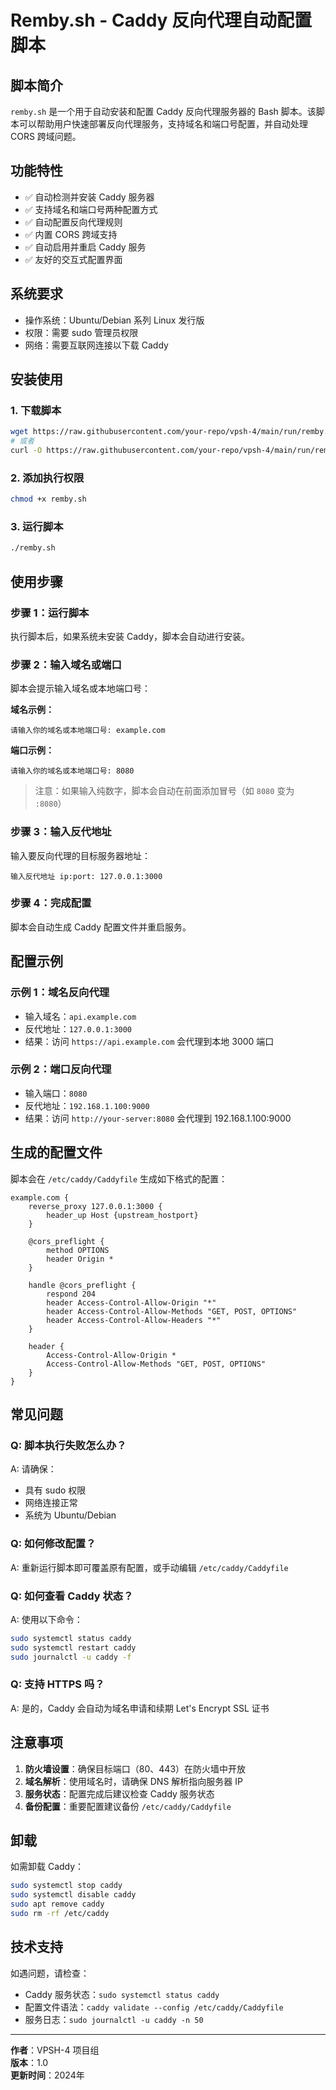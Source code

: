 # Remby.sh - Caddy 反向代理自动配置脚本

## 脚本简介

`remby.sh` 是一个用于自动安装和配置 Caddy 反向代理服务器的 Bash 脚本。该脚本可以帮助用户快速部署反向代理服务，支持域名和端口号配置，并自动处理 CORS 跨域问题。

## 功能特性

- ✅ 自动检测并安装 Caddy 服务器
- ✅ 支持域名和端口号两种配置方式
- ✅ 自动配置反向代理规则
- ✅ 内置 CORS 跨域支持
- ✅ 自动启用并重启 Caddy 服务
- ✅ 友好的交互式配置界面

## 系统要求

- 操作系统：Ubuntu/Debian 系列 Linux 发行版
- 权限：需要 sudo 管理员权限
- 网络：需要互联网连接以下载 Caddy

## 安装使用

### 1. 下载脚本

```bash
wget https://raw.githubusercontent.com/your-repo/vpsh-4/main/run/remby.sh
# 或者
curl -O https://raw.githubusercontent.com/your-repo/vpsh-4/main/run/remby.sh
```

### 2. 添加执行权限

```bash
chmod +x remby.sh
```

### 3. 运行脚本

```bash
./remby.sh
```

## 使用步骤

### 步骤 1：运行脚本
执行脚本后，如果系统未安装 Caddy，脚本会自动进行安装。

### 步骤 2：输入域名或端口
脚本会提示输入域名或本地端口号：

**域名示例：**
```
请输入你的域名或本地端口号: example.com
```

**端口示例：**
```
请输入你的域名或本地端口号: 8080
```

> 注意：如果输入纯数字，脚本会自动在前面添加冒号（如 `8080` 变为 `:8080`）

### 步骤 3：输入反代地址
输入要反向代理的目标服务器地址：

```
输入反代地址 ip:port: 127.0.0.1:3000
```

### 步骤 4：完成配置
脚本会自动生成 Caddy 配置文件并重启服务。

## 配置示例

### 示例 1：域名反向代理
- 输入域名：`api.example.com`
- 反代地址：`127.0.0.1:3000`
- 结果：访问 `https://api.example.com` 会代理到本地 3000 端口

### 示例 2：端口反向代理
- 输入端口：`8080`
- 反代地址：`192.168.1.100:9000`
- 结果：访问 `http://your-server:8080` 会代理到 192.168.1.100:9000

## 生成的配置文件

脚本会在 `/etc/caddy/Caddyfile` 生成如下格式的配置：

```caddy
example.com {
    reverse_proxy 127.0.0.1:3000 {
        header_up Host {upstream_hostport}
    }

    @cors_preflight {
        method OPTIONS
        header Origin *
    }

    handle @cors_preflight {
        respond 204
        header Access-Control-Allow-Origin "*"
        header Access-Control-Allow-Methods "GET, POST, OPTIONS"
        header Access-Control-Allow-Headers "*"
    }

    header {
        Access-Control-Allow-Origin *
        Access-Control-Allow-Methods "GET, POST, OPTIONS"
    }
}
```

## 常见问题

### Q: 脚本执行失败怎么办？
A: 请确保：
- 具有 sudo 权限
- 网络连接正常
- 系统为 Ubuntu/Debian

### Q: 如何修改配置？
A: 重新运行脚本即可覆盖原有配置，或手动编辑 `/etc/caddy/Caddyfile`

### Q: 如何查看 Caddy 状态？
A: 使用以下命令：
```bash
sudo systemctl status caddy
sudo systemctl restart caddy
sudo journalctl -u caddy -f
```

### Q: 支持 HTTPS 吗？
A: 是的，Caddy 会自动为域名申请和续期 Let's Encrypt SSL 证书

## 注意事项

1. **防火墙设置**：确保目标端口（80、443）在防火墙中开放
2. **域名解析**：使用域名时，请确保 DNS 解析指向服务器 IP
3. **服务状态**：配置完成后建议检查 Caddy 服务状态
4. **备份配置**：重要配置建议备份 `/etc/caddy/Caddyfile`

## 卸载

如需卸载 Caddy：

```bash
sudo systemctl stop caddy
sudo systemctl disable caddy
sudo apt remove caddy
sudo rm -rf /etc/caddy
```

## 技术支持

如遇问题，请检查：
- Caddy 服务状态：`sudo systemctl status caddy`
- 配置文件语法：`caddy validate --config /etc/caddy/Caddyfile`
- 服务日志：`sudo journalctl -u caddy -n 50`

---

**作者**：VPSH-4 项目组  
**版本**：1.0  
**更新时间**：2024年